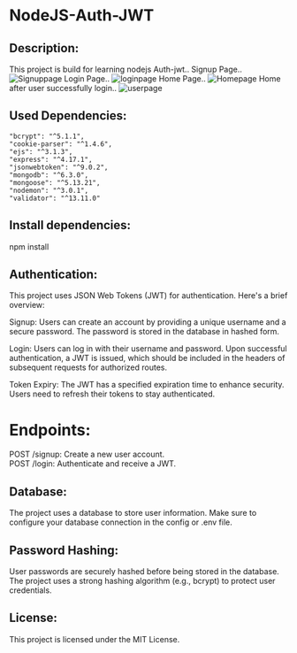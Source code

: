 # NodeJS-Auth-JWT

## Description:

This project is build for learning nodejs Auth-jwt..
 Signup Page..
![Signuppage](https://github.com/Adamya-Kumar/NodeJS-Auth-jwt/assets/101924838/3295c12b-0350-42e8-820a-6280061ee964)
Login Page..
![loginpage](https://github.com/Adamya-Kumar/NodeJS-Auth-jwt/assets/101924838/e60df21a-645c-4c40-b6f3-8f4c5bc524c3)
Home Page..
![Homepage](https://github.com/Adamya-Kumar/NodeJS-Auth-jwt/assets/101924838/4c5a1dea-80de-49d0-b590-0aa3eaa61367)
Home after user successfully login..
![userpage](https://github.com/Adamya-Kumar/NodeJS-Auth-jwt/assets/101924838/255516df-57d8-4851-b83f-3dac5fa109ae)


## Used Dependencies:
 
    "bcrypt": "^5.1.1",
    "cookie-parser": "^1.4.6",
    "ejs": "^3.1.3",
    "express": "^4.17.1",
    "jsonwebtoken": "^9.0.2",
    "mongodb": "^6.3.0",
    "mongoose": "^5.13.21",
    "nodemon": "^3.0.1",
    "validator": "^13.11.0"
  

## Install dependencies:

 npm install

## Authentication:

This project uses JSON Web Tokens (JWT) for authentication. Here's a brief overview:

Signup: Users can create an account by providing a unique username and a secure password. The password is stored in the database in hashed form.

Login: Users can log in with their username and password. Upon successful authentication, a JWT is issued, which should be included in the headers of subsequent requests for authorized routes.

Token Expiry: The JWT has a specified expiration time to enhance security. Users need to refresh their tokens to stay authenticated.

# Endpoints:

POST /signup: Create a new user account. <br/>
POST /login: Authenticate and receive a JWT.

## Database:

The project uses a database to store user information. Make sure to configure your database connection in the config or .env file.

## Password Hashing:

User passwords are securely hashed before being stored in the database. The project uses a strong hashing algorithm (e.g., bcrypt) to protect user credentials.

## License:

This project is licensed under the MIT License.
